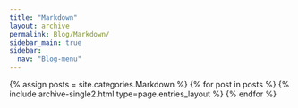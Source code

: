 ```yaml
---
title: "Markdown"
layout: archive
permalink: Blog/Markdown/
sidebar_main: true
sidebar:
  nav: "Blog-menu"
---
```


{% assign posts = site.categories.Markdown %}
{% for post in posts %} {% include archive-single2.html type=page.entries_layout %} {% endfor %}

